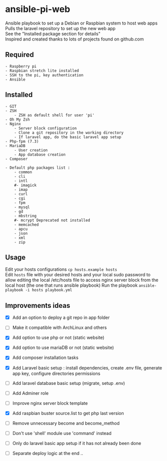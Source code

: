 # ansible-pi-web

Ansible playbook to set up a Debian or Raspbian system to host web apps  
Pulls the laravel repository to set up the new web app  
See the "Installed package section for details"  
Inspired and created thanks to lots of projects found on github.com

## Required
    - Raspberry pi
    - Raspbian stretch lite installed
    - SSH to the pi, key authentication
    - Ansible

## Installed
```shell
- GIT
- ZSH
    - ZSH as default shell for user 'pi'
- Oh My Zsh
- Nginx
    - Server block configuration
    - Clone a git repository in the working directory
    - If laravel app, do the basic laravel app setup
- Php-fpm (7.3)
- MariaDB
    - User creation
    - App database creation
- Composer

- Default php packages list :
    - common
    - cli
    - intl
    #- imagick
    - imap
    - curl
    - cgi
    - fpm
    - mysql
    - gd
    - mbstring
    #- mcrypt Deprecated not installed
    - memcached
    - apcu
    - json
    - xml
    - zip
```

## Usage
Edit your hosts configurations
`cp hosts.example hosts`  
Edit `hosts` file with your desired hosts and your local sudo password to allow editing the local /etc/hosts file to access nginx server block from the local host (the one that runs ansible playbook)
Run the playbook
`ansible-playbook -i hosts playbook.yml`  

## Improvements ideas
 - [X] Add an option to deploy a git repo in app folder
 - [ ] Make it compatible with ArchLinux and others
 - [X] Add option to use php or not (static website)
 - [X] Add option to use mariaDB or not (static website)
 - [X] Add composer installation tasks
 - [X] Add Laravel basic setup : install dependencies, create .env file, generate app key, configure directories permissions
 - [ ] Add laravel database basic setup (migrate, setup .env)
 - [ ] Add Adminer role
 - [ ] Improve nginx server block template
 - [X] Add raspbian buster source.list to get php last version
 - [ ] Remove unnecessary become and become_method
 - [ ] Don't use 'shell' module use 'command' instead
 - [ ] Only do laravel basic app setup if it has not already been done
 - [ ] Separate deploy logic at the end .. 

